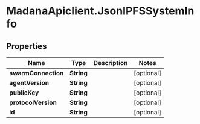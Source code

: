 # MadanaApiclient.JsonIPFSSystemInfo

## Properties

Name | Type | Description | Notes
------------ | ------------- | ------------- | -------------
**swarmConnection** | **String** |  | [optional] 
**agentVersion** | **String** |  | [optional] 
**publicKey** | **String** |  | [optional] 
**protocolVersion** | **String** |  | [optional] 
**id** | **String** |  | [optional] 



